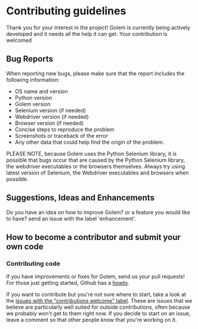 # Contributing guidelines

Thank you for your interest in the project! Golem is currently being actively developed and it needs all the help it can get. Your contribution is welcomed


## Bug Reports

When reporting new bugs, please make sure that the report includes the following information:

- OS name and version
- Python version
- Golem version
- Selenium version (if needed)
- Webdriver version (if needed)
- Browser version (if needed)
- Concise steps to reproduce the problem
- Screenshots or traceback of the error
- Any other data that could help find the origin of the problem.


PLEASE NOTE, because Golem uses the Python Selenium library, it is possible that bugs occur that are caused by the Python Selenium library, the webdriver executables or the browsers themselves. Always try using latest version of Selenium, the Webdriver executables and browsers when possible.


## Suggestions, Ideas and Enhancements

Do you have an idea on how to improve Golem? or a feature you would like to have? send an issue with the label 'enhancement'.


## How to become a contributor and submit your own code

### Contributing code

If you have improvements or fixes for Golem, send us your pull requests! For those
just getting started, Github has a [howto](https://help.github.com/articles/using-pull-requests/).

If you want to contribute but you're not sure where to start, take a look at the
[issues with the "contributions welcome" label](https://github.com/lucianopuccio/golem/labels/stat%3Acontributions%20welcome).
These are issues that we believe are particularly well suited for outside
contributions, often because we probably won't get to them right now. If you
decide to start on an issue, leave a comment so that other people know that
you're working on it.
